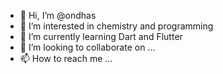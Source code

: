- 👋 Hi, I’m @ondhas
- 👀 I’m interested in chemistry and programming
- 🌱 I’m currently learning Dart and Flutter
- 💞️ I’m looking to collaborate on ...
- 📫 How to reach me ...

<!---
ondhas/ondhas is a ✨ special ✨ repository because its `README.md` (this file) appears on your GitHub profile.
You can click the Preview link to take a look at your changes.
--->
